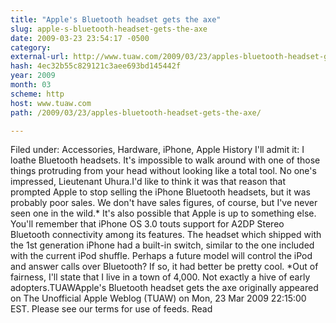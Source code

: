 ```yaml
---
title: "Apple's Bluetooth headset gets the axe"
slug: apple-s-bluetooth-headset-gets-the-axe
date: 2009-03-23 23:54:17 -0500
category: 
external-url: http://www.tuaw.com/2009/03/23/apples-bluetooth-headset-gets-the-axe/
hash: 4ec32b55c829121c3aee693bd145442f
year: 2009
month: 03
scheme: http
host: www.tuaw.com
path: /2009/03/23/apples-bluetooth-headset-gets-the-axe/

---
```


Filed under: Accessories, Hardware, iPhone, Apple History
I'll admit it: I loathe Bluetooth headsets. It's impossible to walk around with one of those things protruding from your head without looking like a total tool. No one's impressed, Lieutenant Uhura.I'd like to think it was that reason that prompted Apple to stop selling the iPhone Bluetooth headsets, but it was probably poor sales. We don't have sales figures, of course, but I've never seen one in the wild.* It's also possible that Apple is up to something else. You'll remember that iPhone OS 3.0 touts support for A2DP Stereo Bluetooth connectivity among its features. The headset which shipped with the 1st generation iPhone had a built-in switch, similar to the one included with the current iPod shuffle. Perhaps a future model will control the iPod and answer calls over Bluetooth? If so, it had better be pretty cool. *Out of fairness, I'll state that I live in a town of 4,000. Not exactly a hive of early adopters.TUAWApple's Bluetooth headset gets the axe originally appeared on The Unofficial Apple Weblog (TUAW) on Mon, 23 Mar 2009 22:15:00 EST.  Please see our terms for use of feeds.
Read
